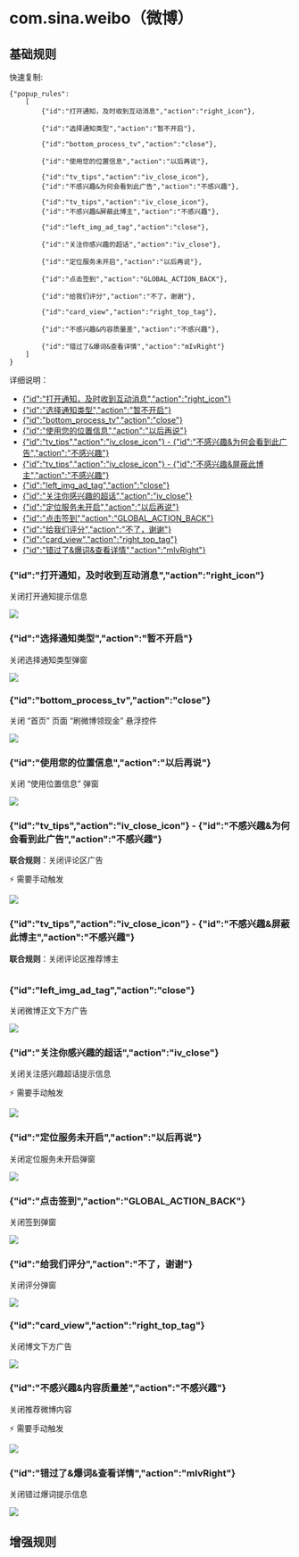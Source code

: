 # com.sina.weibo（微博）

## 基础规则

快速复制:
```
{"popup_rules":
    [
        {"id":"打开通知，及时收到互动消息","action":"right_icon"},

        {"id":"选择通知类型","action":"暂不开启"},

        {"id":"bottom_process_tv","action":"close"},

        {"id":"使用您的位置信息","action":"以后再说"},

        {"id":"tv_tips","action":"iv_close_icon"},
        {"id":"不感兴趣&为何会看到此广告","action":"不感兴趣"},

        {"id":"tv_tips","action":"iv_close_icon"},
        {"id":"不感兴趣&屏蔽此博主","action":"不感兴趣"},

        {"id":"left_img_ad_tag","action":"close"},

        {"id":"关注你感兴趣的超话","action":"iv_close"},

        {"id":"定位服务未开启","action":"以后再说"},

        {"id":"点击签到","action":"GLOBAL_ACTION_BACK"},

        {"id":"给我们评分","action":"不了，谢谢"},

        {"id":"card_view","action":"right_top_tag"},

        {"id":"不感兴趣&内容质量差","action":"不感兴趣"},

        {"id":"错过了&爆词&查看详情","action":"mIvRight"}
    ]
}
```
详细说明：
- [{"id":"打开通知，及时收到互动消息","action":"right_icon"}](#id打开通知及时收到互动消息actionright_icon)
- [{"id":"选择通知类型","action":"暂不开启"}](#id选择通知类型action暂不开启)
- [{"id":"bottom_process_tv","action":"close"}](#idbottom_process_tvactionclose)
- [{"id":"使用您的位置信息","action":"以后再说"}](#id使用您的位置信息action以后再说)
- [{"id":"tv_tips","action":"iv_close_icon"} - {"id":"不感兴趣&为何会看到此广告","action":"不感兴趣"}](#idtv_tipsactioniv_close_icon---id不感兴趣为何会看到此广告action不感兴趣)
- [{"id":"tv_tips","action":"iv_close_icon"} - {"id":"不感兴趣&屏蔽此博主","action":"不感兴趣"}](#idtv_tipsactioniv_close_icon---id不感兴趣屏蔽此博主action不感兴趣)
- [{"id":"left_img_ad_tag","action":"close"}](#idleft_img_ad_tagactionclose)
- [{"id":"关注你感兴趣的超话","action":"iv_close"}](#id关注你感兴趣的超话actioniv_close)
- [{"id":"定位服务未开启","action":"以后再说"}](#id定位服务未开启action以后再说)
- [{"id":"点击签到","action":"GLOBAL_ACTION_BACK"}](#id点击签到actionglobal_action_back)
- [{"id":"给我们评分","action":"不了，谢谢"}](#id给我们评分action不了谢谢)
- [{"id":"card_view","action":"right_top_tag"}](#idcard_viewactionright_top_tag)
- [{"id":"错过了&爆词&查看详情","action":"mIvRight"}](#id错过了爆词查看详情actionmivright)

### {"id":"打开通知，及时收到互动消息","action":"right_icon"}
关闭打开通知提示信息

![](./assets/打开通知提示信息.jpg)

### {"id":"选择通知类型","action":"暂不开启"}
关闭选择通知类型弹窗

![](./assets/选择通知类型弹窗.jpg)

### {"id":"bottom_process_tv","action":"close"}
关闭 “首页” 页面 “刷微博领现金” 悬浮控件

![](./assets/hongbao_pop.jpg)

### {"id":"使用您的位置信息","action":"以后再说"}
关闭 “使用位置信息” 弹窗

![](./assets/location.jpg)

### {"id":"tv_tips","action":"iv_close_icon"} - {"id":"不感兴趣&为何会看到此广告","action":"不感兴趣"}
**联合规则**：关闭评论区广告

⚡ 需要手动触发

![](./assets/评论区广告.jpg)

### {"id":"tv_tips","action":"iv_close_icon"} - {"id":"不感兴趣&屏蔽此博主","action":"不感兴趣"}
**联合规则**：关闭评论区推荐博主

![]()

### {"id":"left_img_ad_tag","action":"close"}
关闭微博正文下方广告

![](./assets/微博正文下方广告.jpg)

### {"id":"关注你感兴趣的超话","action":"iv_close"}
关闭关注感兴趣超话提示信息

⚡ 需要手动触发

![](./assets/关注感兴趣超话提示信息.jpg)


### {"id":"定位服务未开启","action":"以后再说"}
关闭定位服务未开启弹窗

![](./assets/location2.jpg)

### {"id":"点击签到","action":"GLOBAL_ACTION_BACK"}
关闭签到弹窗

![](./assets/签到弹窗.jpg)

### {"id":"给我们评分","action":"不了，谢谢"}
关闭评分弹窗

![](./assets/评分弹窗.jpg)

### {"id":"card_view","action":"right_top_tag"}
关闭博文下方广告

![](./assets/博文下方广告.jpg)

### {"id":"不感兴趣&内容质量差","action":"不感兴趣"}
关闭推荐微博内容

⚡ 需要手动触发

![](./assets/推荐微博内容.jpg)

### {"id":"错过了&爆词&查看详情","action":"mIvRight"}
关闭错过爆词提示信息

![](./assets/错过爆词提示信息.jpg)

## 增强规则
